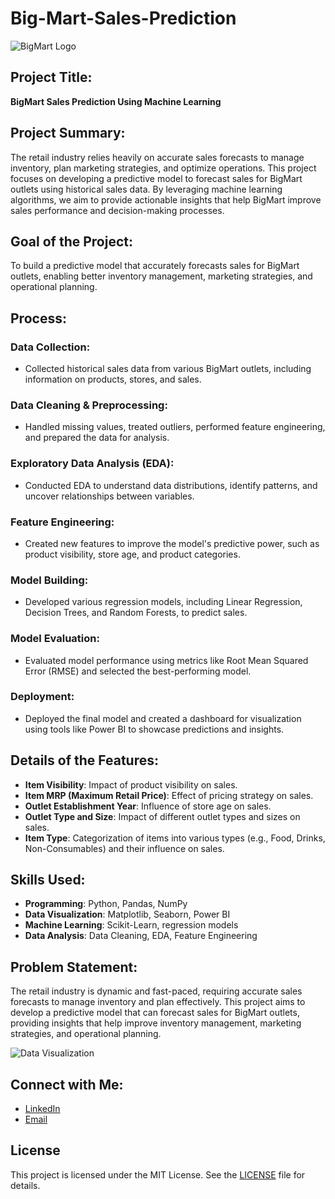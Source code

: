 # Big-Mart-Sales-Prediction

![BigMart Logo](https://iconape.com/wp-content/files/xd/180676/png/180676.png)

## Project Title:
**BigMart Sales Prediction Using Machine Learning**

## Project Summary:
The retail industry relies heavily on accurate sales forecasts to manage inventory, plan marketing strategies, and optimize operations. This project focuses on developing a predictive model to forecast sales for BigMart outlets using historical sales data. By leveraging machine learning algorithms, we aim to provide actionable insights that help BigMart improve sales performance and decision-making processes.

## Goal of the Project:
To build a predictive model that accurately forecasts sales for BigMart outlets, enabling better inventory management, marketing strategies, and operational planning.

## Process:
### Data Collection:
- Collected historical sales data from various BigMart outlets, including information on products, stores, and sales.

### Data Cleaning & Preprocessing:
- Handled missing values, treated outliers, performed feature engineering, and prepared the data for analysis.

### Exploratory Data Analysis (EDA):
- Conducted EDA to understand data distributions, identify patterns, and uncover relationships between variables.

### Feature Engineering:
- Created new features to improve the model's predictive power, such as product visibility, store age, and product categories.

### Model Building:
- Developed various regression models, including Linear Regression, Decision Trees, and Random Forests, to predict sales.

### Model Evaluation:
- Evaluated model performance using metrics like Root Mean Squared Error (RMSE) and selected the best-performing model.

### Deployment:
- Deployed the final model and created a dashboard for visualization using tools like Power BI to showcase predictions and insights.

## Details of the Features:
- **Item Visibility**: Impact of product visibility on sales.
- **Item MRP (Maximum Retail Price)**: Effect of pricing strategy on sales.
- **Outlet Establishment Year**: Influence of store age on sales.
- **Outlet Type and Size**: Impact of different outlet types and sizes on sales.
- **Item Type**: Categorization of items into various types (e.g., Food, Drinks, Non-Consumables) and their influence on sales.

## Skills Used:
- **Programming**: Python, Pandas, NumPy
- **Data Visualization**: Matplotlib, Seaborn, Power BI
- **Machine Learning**: Scikit-Learn, regression models
- **Data Analysis**: Data Cleaning, EDA, Feature Engineering

## Problem Statement:
The retail industry is dynamic and fast-paced, requiring accurate sales forecasts to manage inventory and plan effectively. This project aims to develop a predictive model that can forecast sales for BigMart outlets, providing insights that help improve inventory management, marketing strategies, and operational planning.

![Data Visualization](https://gtmnow.com/wp-content/uploads/2017/05/sales-forecasting-metrics-1024x768.jpg)

## Connect with Me:
- [LinkedIn](www.linkedin.com/in/ajaya-kumar-pradhan-1945341b0)
- [Email](ajayapradhan210@gmail.com)

## License
This project is licensed under the MIT License. See the [LICENSE](LICENSE) file for details.
